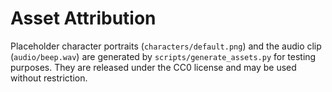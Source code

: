 # Asset Attribution

Placeholder character portraits (`characters/default.png`) and the audio clip (`audio/beep.wav`) are generated by `scripts/generate_assets.py` for testing purposes. They are released under the CC0 license and may be used without restriction.
